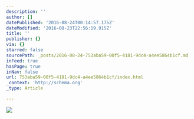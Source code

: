 ```yaml
---
description: ''
author: []
datePublished: '2016-08-24T00:14:57.175Z'
dateModified: '2016-08-23T22:56:19.915Z'
title: ''
publisher: {}
via: {}
starred: false
sourcePath: _posts/2016-08-24-753aba59-00f5-4181-9dc4-a4ee5864b1cf.md
inFeed: true
hasPage: true
inNav: false
url: 753aba59-00f5-4181-9dc4-a4ee5864b1cf/index.html
_context: 'http://schema.org'
_type: Article

---
```

![](https://the-grid-user-content.s3-us-west-2.amazonaws.com/8053571e-0b25-462a-8581-48f37be2d3ee.png)